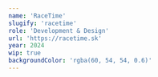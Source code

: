 ```yaml
---
name: 'RaceTime'
slugify: 'racetime'
role: 'Development & Design'
url: 'https://racetime.sk'
year: 2024
wip: true
backgroundColor: 'rgba(60, 54, 54, 0.6)'
---
```

